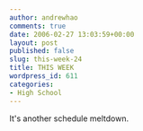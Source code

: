 ```yaml
---
author: andrewhao
comments: true
date: 2006-02-27 13:03:59+00:00
layout: post
published: false
slug: this-week-24
title: THIS WEEK
wordpress_id: 611
categories:
- High School
---
```


It's another schedule meltdown.
